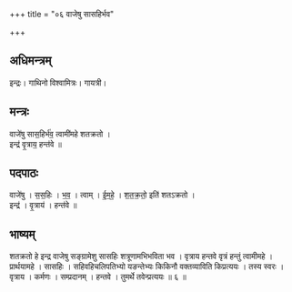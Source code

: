 +++
title = "०६ वाजेषु सासहिर्भव"

+++
## अधिमन्त्रम्
इन्द्रः। गाथिनो विश्वामित्रः। गायत्री।

## मन्त्रः
वाजे॑षु सास॒हिर्भ॑व॒ त्वामी॑महे शतक्रतो ।  
इन्द्र॑ वृ॒त्राय॒ हन्त॑वे ॥

## पदपाठः
वाजे॑षु । स॒स॒हिः । भ॒व॒ । त्वाम् । ई॒म॒हे॒ । श॒त॒क्र॒तो॒ इति॑ शतऽक्रतो ।  
इन्द्र॑ । वृ॒त्राय॑ । हन्त॑वे ॥

## भाष्यम्
शतक्रतो हे इन्द्र वाजेषु सङ्ग्रामेशु सासहिः शत्रूणामभिभविता भव । वृत्राय हन्तवे वृत्रं हन्तुं त्वामीमहे । प्रार्थयामहे । सासहिः । सहिवहिचलिपतिभ्यो यङन्तेभ्यः किकिनौ वक्तव्याविति किप्रत्ययः । तस्य स्वरः । वृत्राय । कर्मणः । सम्प्रदानम् । हन्तवे । तुमर्थे तवेन्प्रत्ययः ॥ ६ ॥
